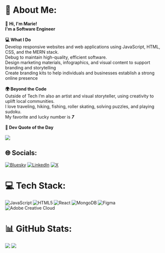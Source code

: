 # 💫 About Me:
👋 <strong> Hi, I'm Marie! <br>I'm a Software Engineer </strong><br><br> <strong> 💻 What I Do </strong><br>Develop responsive websites and web applications using JavaScript, HTML, CSS, and the MERN stack.<br>Debug to maintain high-quality, efficient software.<br>Design marketing materials, infographics, and visual content to support branding and storytelling<br>Create branding kits to help individuals and businesses establish a strong online presence<br><br> <strong>🌍 Beyond the Code </strong><br>Outside of Tech I’m also an artist and visual storyteller, using creativity to uplift local communities.<br>I love traveling, hiking, fishing, roller skating, solving puzzles, and playing sudoku.
<br>My favorite and lucky number is <strong> <em> 7 </em> </strong>
<br><br> <strong> 🌱 Dev Quote of the Day </strong>  <br><br>
![](https://quotes-github-readme.vercel.app/api?type=horizontal&theme=tokyonight)


## 🌐 Socials:
[![Bluesky](https://img.shields.io/badge/bluesky-0285FF?style=for-the-badge&logo=bluesky&logoColor=%23FFFFFF)](https://bsky.app/profile/mariesmith7.bsky.social) [![LinkedIn](https://img.shields.io/badge/LinkedIn-%230077B5.svg?logo=linkedin&logoColor=white)](https://linkedin.com/in/https://www.linkedin.com/in/mariesmith7/) [![X](https://img.shields.io/badge/X-black.svg?logo=X&logoColor=white)](https://x.com/https://x.com/mariecarmel77) 

# 💻 Tech Stack:
![JavaScript](https://img.shields.io/badge/javascript-%23323330.svg?style=flat-square&logo=javascript&logoColor=%23F7DF1E) ![HTML5](https://img.shields.io/badge/html5-%23E34F26.svg?style=flat-square&logo=html5&logoColor=white) ![React](https://img.shields.io/badge/react-%2320232a.svg?style=flat-square&logo=react&logoColor=%2361DAFB) ![MongoDB](https://img.shields.io/badge/MongoDB-%234ea94b.svg?style=flat-square&logo=mongodb&logoColor=white) ![Figma](https://img.shields.io/badge/figma-%23F24E1E.svg?style=flat-square&logo=figma&logoColor=white) ![Adobe Creative Cloud](https://img.shields.io/badge/Adobe%20Creative%20Cloud-DA1F26.svg?style=flat-square&logo=Adobe%20Creative%20Cloud&logoColor=white)

# 📊 GitHub Stats:

![](https://nirzak-streak-stats.vercel.app/?user=mariesmith7&theme=shadow_blue&hide_border=true) 
![](https://github-readme-stats.vercel.app/api/top-langs/?username=mariesmith7&theme=shadow_blue&hide_border=true&include_all_commits=false&count_private=true&layout=compact)


<!--### 🔝 Top Contributed Repo
![](https://github-contributor-stats.vercel.app/api?username=mariesmith7&limit=5&theme=tokyonight&combine_all_yearly_contributions=true) -->

<!-- Proudly created with GPRM ( https://gprm.itsvg.in ) -->
